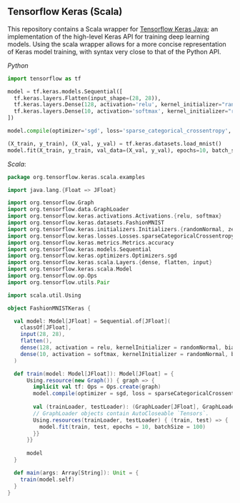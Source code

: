 Tensorflow Keras (Scala)
-----

This repository contains a Scala wrapper for [Tensorflow Keras Java](https://github.com/dhruvrajan/tensorflow-keras-java); an implementation of
the high-level Keras API for training deep learning models. Using the scala wrapper allows
for a more concise representation of Keras model training, with syntax very close to that of 
the Python API.

*Python*
```python
import tensorflow as tf

model = tf.keras.models.Sequential([
  tf.keras.layers.Flatten(input_shape=(28, 28)),
  tf.keras.layers.Dense(128, activation='relu', kernel_initializer="random_normal", bias_initializer="zeros"),
  tf.keras.layers.Dense(10, activation='softmax', kernel_initializer="random_normal", bias_initializer="zeros")
])

model.compile(optimizer='sgd', loss='sparse_categorical_crossentropy', metrics=['accuracy'])

(X_train, y_train), (X_val, y_val) = tf.keras.datasets.load_mnist()
model.fit(X_train, y_train, val_data=(X_val, y_val), epochs=10, batch_size=100)
```

*Scala*:
```scala
package org.tensorflow.keras.scala.examples

import java.lang.{Float => JFloat}

import org.tensorflow.Graph
import org.tensorflow.data.GraphLoader
import org.tensorflow.keras.activations.Activations.{relu, softmax}
import org.tensorflow.keras.datasets.FashionMNIST
import org.tensorflow.keras.initializers.Initializers.{randomNormal, zeros}
import org.tensorflow.keras.losses.Losses.sparseCategoricalCrossentropy
import org.tensorflow.keras.metrics.Metrics.accuracy
import org.tensorflow.keras.models.Sequential
import org.tensorflow.keras.optimizers.Optimizers.sgd
import org.tensorflow.keras.scala.Layers.{dense, flatten, input}
import org.tensorflow.keras.scala.Model
import org.tensorflow.op.Ops
import org.tensorflow.utils.Pair

import scala.util.Using

object FashionMNISTKeras {

  val model: Model[JFloat] = Sequential.of[JFloat](
    classOf[JFloat],
    input(28, 28),
    flatten(),
    dense(128, activation = relu, kernelInitializer = randomNormal, biasInitializer = zeros),
    dense(10, activation = softmax, kernelInitializer = randomNormal, biasInitializer = zeros)
  )

  def train(model: Model[JFloat]): Model[JFloat] = {
      Using.resource(new Graph()) { graph => {
        implicit val tf: Ops = Ops.create(graph)
        model.compile(optimizer = sgd, loss = sparseCategoricalCrossentropy, metrics = List(accuracy))
  
        val (trainLoader, testLoader): (GraphLoader[JFloat], GraphLoader[JFloat]) = FashionMNIST.graphLoaders2D()
        // GraphLoader objects contain AutoCloseable `Tensors`.
        Using.resources(trainLoader, testLoader) { (train, test) => {
          model.fit(train, test, epochs = 10, batchSize = 100)
        }}
      }}
  
      model
  }

  def main(args: Array[String]): Unit = {
    train(model.self)
  }
}
```